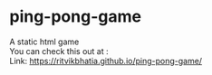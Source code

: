 # ping-pong-game
 A static html game
 <br>
 You can check this out at :
 <br>
 Link: https://ritvikbhatia.github.io/ping-pong-game/
